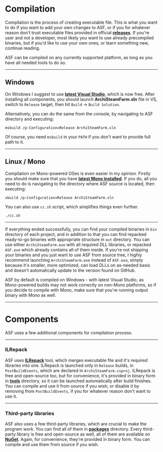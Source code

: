 # Compilation

Compilation is the process of creating executable file. This is what you want to do if you want to add your own changes to ASF, or if you for whatever reason don't trust executable files provided in official **[releases](https://github.com/JustArchi/ArchiSteamFarm/releases)**. If you're user and not a developer, most likely you want to use already precompiled binaries, but if you'd like to use your own ones, or learn something new, continue reading.

ASF can be compiled on any currently supported platform, as long as you have all needed tools to do so.

---

## Windows

On Windows I suggest to use **[latest Visual Studio](https://www.visualstudio.com/vs/community)**, which is now free. After installing all components, you should launch **ArchiSteamFarm.sln** file in VS, switch to ```Release``` target, then hit ```Build``` -> ```Build Solution```.

Alternatively, you can do the same from the console, by navigating to ASF directory and executing:

```
msbuild /p:Configuration=Release ArchiSteamFarm.sln
```

Of course, you need ```msbuild``` in your ```PATH``` if you don't want to provide full path to it.

---

## Linux / Mono

Compilation on Mono-powered OSes is even easier in my opinion. Firstly you should make sure that you have **[latest Mono installed](https://github.com/JustArchi/ArchiSteamFarm/wiki/Mono)**. If you do, all you need to do is navigating to the directory where ASF source is located, then executing:

```
xbuild /p:Configuration=Release ArchiSteamFarm.sln
```

You can also use ```cc.sh``` script, which simplifies things even further.

```
./cc.sh
```

---

If everything ended successfully, you can find your compiled binaries in ```bin``` directory of each project, and in addition to that you can find repacked ready-to-go binaries with appropriate structure in ```out``` directory. You can use either ```ArchiSteamFarm.exe``` with all required DLL libraries, or repacked ```ASF.exe``` which already contains all of them inside. If you're not shipping your binaries and you just want to use ASF from source tree, I highly recommend launching ```ArchiSteamFarm.exe``` instead of ```ASF.exe```, simply because it's smaller, more optimized, can load DLLs on as-needed basis and doesn't automatically update to the version found on GitHub.

ASF by default is compiled on Windows - with latest Visual Studio, as Mono-powered builds may not work correctly on non-Mono platforms, so if you decide to compile with Mono, make sure that you're running output binary with Mono as well.

---

# Components

ASF uses a few additional components for compilation process.

---

### ILRepack

ASF uses **[ILRepack](https://github.com/gluck/il-repack)** tool, which merges executable file and it's required libraries into one. ILRepack is launched only in ```Release``` builds, in ```PostBuildEvents```, which are declared in ```ArchiSteamFarm.csproj```. ILRepack is free and open-source too, but for convenience, it's provided in binary form in **[tools](https://github.com/JustArchi/ArchiSteamFarm/tree/master/tools)** directory, so it can be launched automatically after build finishes. You can compile and use it from source if you wish, or disable it by removing from ```PostBuildEvents```, if you for whatever reason don't want to use it.

---

### Third-party libraries

ASF also uses a few third-party libraries, which are crucial to make the program work. You can find all of them in **[packages](https://github.com/JustArchi/ArchiSteamFarm/tree/master/packages)** directory. Every third-party library is free and open-source as well, all of them are available on **[NuGet](https://www.nuget.org/)**. Again, for convenience, they're provided in binary form. You can compile and use them from source if you wish.